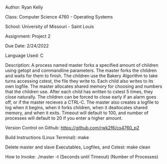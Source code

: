 Author: Ryan Kelly

Class: Computer Science 4760 - Operating Systems

School: University of Missouri - Saint Louis

Assignment: Project 2 

Due Date: 2/24/2022

Language Used: C

Description: A process named master forks a specified amount of children using getopt and commandline parameters. The master forks the children and waits for them to finish. The children use the Bakery Algorithm to take turns accessing cstest, the file they write to. Each child also writes to its own logfile. The master allocates shared memory for choosing and numbers that the children use. After each child has written to cstest 5 times, they close naturally. The children can be forced to close
early if an alarm goes off, or if the master recieves a CTRL-C. The master also creates a logfile to log when it begins, when it forks children, when it deallocates shared memory, and when it exits. Timeout will default to 100, and number of processes will default to 20 if you enter a higher amount.


Version Control on Github: https://github.com/rwk2f6/cs4760_p2

Build Instructions (Linux Terminal): make

Delete master and slave Executables, Logfiles, and Cstest: make clean
 
How to Invoke: ./master -t (Seconds until Timeout) (Number of Processes)
